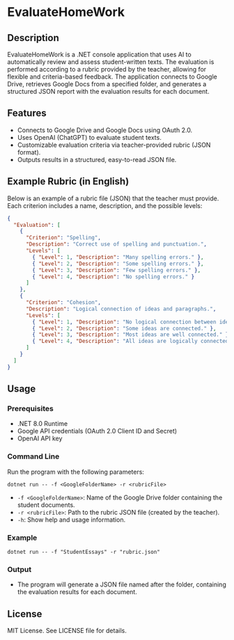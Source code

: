# EvaluateHomeWork

## Description
EvaluateHomeWork is a .NET console application that uses AI to automatically review and assess student-written texts. The evaluation is performed according to a rubric provided by the teacher, allowing for flexible and criteria-based feedback. The application connects to Google Drive, retrieves Google Docs from a specified folder, and generates a structured JSON report with the evaluation results for each document.

## Features
- Connects to Google Drive and Google Docs using OAuth 2.0.
- Uses OpenAI (ChatGPT) to evaluate student texts.
- Customizable evaluation criteria via teacher-provided rubric (JSON format).
- Outputs results in a structured, easy-to-read JSON file.

## Example Rubric (in English)
Below is an example of a rubric file (JSON) that the teacher must provide. Each criterion includes a name, description, and the possible levels:

```json
{
  "Evaluation": [
    {
      "Criterion": "Spelling",
      "Description": "Correct use of spelling and punctuation.",
      "Levels": [
        { "Level": 1, "Description": "Many spelling errors." },
        { "Level": 2, "Description": "Some spelling errors." },
        { "Level": 3, "Description": "Few spelling errors." },
        { "Level": 4, "Description": "No spelling errors." }
      ]
    },
    {
      "Criterion": "Cohesion",
      "Description": "Logical connection of ideas and paragraphs.",
      "Levels": [
        { "Level": 1, "Description": "No logical connection between ideas." },
        { "Level": 2, "Description": "Some ideas are connected." },
        { "Level": 3, "Description": "Most ideas are well connected." },
        { "Level": 4, "Description": "All ideas are logically connected." }
      ]
    }
  ]
}
```

## Usage

### Prerequisites
- .NET 8.0 Runtime
- Google API credentials (OAuth 2.0 Client ID and Secret)
- OpenAI API key

### Command Line
Run the program with the following parameters:

```
dotnet run -- -f <GoogleFolderName> -r <rubricFile>
```

- `-f <GoogleFolderName>`: Name of the Google Drive folder containing the student documents.
- `-r <rubricFile>`: Path to the rubric JSON file (created by the teacher).
- `-h`: Show help and usage information.

### Example
```
dotnet run -- -f "StudentEssays" -r "rubric.json"
```

### Output
- The program will generate a JSON file named after the folder, containing the evaluation results for each document.

## License
MIT License. See LICENSE file for details.
